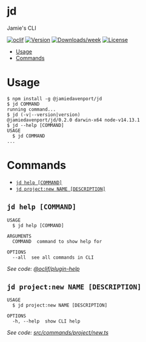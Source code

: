 jd
==

Jamie&#39;s CLI

[![oclif](https://img.shields.io/badge/cli-oclif-brightgreen.svg)](https://oclif.io)
[![Version](https://img.shields.io/npm/v/jd.svg)](https://npmjs.org/package/jd)
[![Downloads/week](https://img.shields.io/npm/dw/jd.svg)](https://npmjs.org/package/jd)
[![License](https://img.shields.io/npm/l/jd.svg)](https://github.com/jamiedavenport/jd/blob/master/package.json)

<!-- toc -->
* [Usage](#usage)
* [Commands](#commands)
<!-- tocstop -->
# Usage
<!-- usage -->
```sh-session
$ npm install -g @jamiedavenport/jd
$ jd COMMAND
running command...
$ jd (-v|--version|version)
@jamiedavenport/jd/0.2.0 darwin-x64 node-v14.13.1
$ jd --help [COMMAND]
USAGE
  $ jd COMMAND
...
```
<!-- usagestop -->
# Commands
<!-- commands -->
* [`jd help [COMMAND]`](#jd-help-command)
* [`jd project:new NAME [DESCRIPTION]`](#jd-projectnew-name-description)

## `jd help [COMMAND]`

```
USAGE
  $ jd help [COMMAND]

ARGUMENTS
  COMMAND  command to show help for

OPTIONS
  --all  see all commands in CLI
```

_See code: [@oclif/plugin-help](https://github.com/oclif/plugin-help/blob/v3.2.0/src/commands/help.ts)_

## `jd project:new NAME [DESCRIPTION]`

```
USAGE
  $ jd project:new NAME [DESCRIPTION]

OPTIONS
  -h, --help  show CLI help
```

_See code: [src/commands/project/new.ts](https://github.com/jamiedavenport/jd/blob/v0.2.0/src/commands/project/new.ts)_
<!-- commandsstop -->
